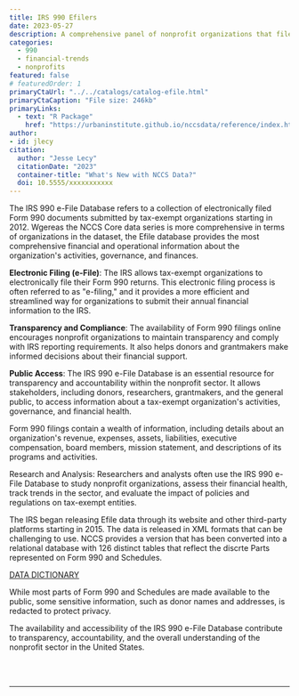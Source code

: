 ```yaml
---
title: IRS 990 Efilers
date: 2023-05-27
description: A comprehensive panel of nonprofit organizations that file IRS form 990. 
categories:
  - 990
  - financial-trends
  - nonprofits
featured: false
# featuredOrder: 1
primaryCtaUrl: "../../catalogs/catalog-efile.html"
primaryCtaCaption: "File size: 246kb"
primaryLinks:
  - text: "R Package"
    href: "https://urbaninstitute.github.io/nccsdata/reference/index.html"
author:
- id: jlecy
citation: 
  author: "Jesse Lecy"
  citationDate: "2023"
  container-title: "What's New with NCCS Data?"
  doi: 10.5555/xxxxxxxxxxx
---
```


The IRS 990 e-File Database refers to a collection of electronically filed Form 990 documents submitted by tax-exempt organizations starting in 2012. Wgereas the NCCS Core data series is more comprehensive in terms of organizations in the dataset, the Efile database provides the most comprehensive financial and operational information about the organization's activities, governance, and finances.

**Electronic Filing (e-File)**: The IRS allows tax-exempt organizations to electronically file their Form 990 returns. This electronic filing process is often referred to as "e-filing," and it provides a more efficient and streamlined way for organizations to submit their annual financial information to the IRS.

**Transparency and Compliance**: The availability of Form 990 filings online encourages nonprofit organizations to maintain transparency and comply with IRS reporting requirements. It also helps donors and grantmakers make informed decisions about their financial support.

**Public Access**: The IRS 990 e-File Database is an essential resource for transparency and accountability within the nonprofit sector. It allows stakeholders, including donors, researchers, grantmakers, and the general public, to access information about a tax-exempt organization's activities, governance, and financial health.

Form 990 filings contain a wealth of information, including details about an organization's revenue, expenses, assets, liabilities, executive compensation, board members, mission statement, and descriptions of its programs and activities.

Research and Analysis: Researchers and analysts often use the IRS 990 e-File Database to study nonprofit organizations, assess their financial health, track trends in the sector, and evaluate the impact of policies and regulations on tax-exempt entities.

The IRS began releasing Efile data through its website and other third-party platforms starting in 2015. The data is released in XML formats that can be challenging to use. NCCS provides a version that has been converted into a relational database with 126 distinct tables that reflect the discrte Parts represented on Form 990 and Schedules.  

<a class="btn -tertiary " href="https://nonprofit-open-data-collective.github.io/irs990efile/data-dictionary/data-dictionary.html">
  <span>DATA DICTIONARY</span>
</a>


While most parts of Form 990 and Schedules are made available to the public, some sensitive information, such as donor names and addresses, is redacted to protect privacy.

The availability and accessibility of the IRS 990 e-File Database contribute to transparency, accountability, and the overall understanding of the nonprofit sector in the United States.

<br>
<br>
<hr>
<br>
<br>
